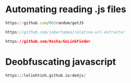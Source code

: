 # Automating reading .js files
```rb
https://github.com/003random/getJS
```
```c
https://github.com/jobertabma/relative-url-extractor
```
```css
https://github.com/0xsha/GoLinkFinder
```

# Deobfuscating javascript
```python
https://lelinhtinh.github.io/de4js/
```
